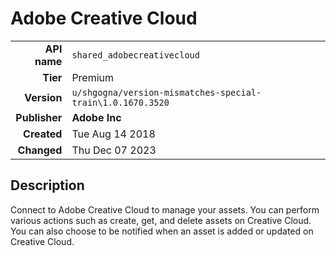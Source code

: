 # Adobe Creative Cloud
| | |
|-:|-|
|**API name**|`shared_adobecreativecloud`|
|**Tier**|Premium|
|**Version**|`u/shgogna/version-mismatches-special-train\1.0.1670.3520`|
|**Publisher**|**Adobe Inc**|
|**Created**|Tue Aug 14 2018|
|**Changed**|Thu Dec 07 2023|

## Description
Connect to Adobe Creative Cloud to manage your assets. You can perform various actions such as create, get, and delete assets on Creative Cloud. You can also choose to be notified when an asset is added or updated on Creative Cloud.
